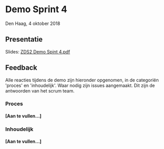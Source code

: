 # Demo Sprint 4

Den Haag, 4 oktober 2018

## Presentatie

Slides: [ZDS2 Demo Spint 4.pdf](/community/bestanden/zds2-demo-sprint-4.pdf)

## Feedback

Alle reacties tijdens de demo zijn hieronder opgenomen, in de categoriën 'proces' en 'inhoudelijk'. Waar nodig zijn issues aangemaakt. Dit zijn de antwoorden van het scrum team.


### Proces

#### [Aan te vullen...]


### Inhoudelijk

#### [Aan te vullen...]
